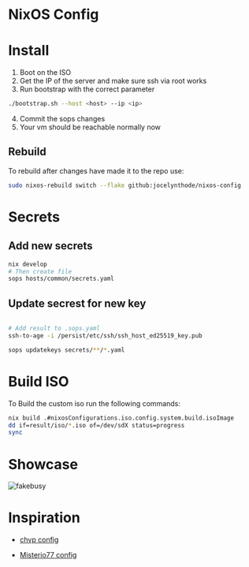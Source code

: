 # NixOS Config

# Install

1. Boot on the ISO
2. Get the IP of the server and make sure ssh via root works
3. Run bootstrap with the correct parameter

```bash
./bootstrap.sh --host <host> --ip <ip>
```

4. Commit the sops changes
5. Your vm should be reachable normally now

## Rebuild

To rebuild after changes have made it to the repo use:

```bash
sudo nixos-rebuild switch --flake github:jocelynthode/nixos-config
```

# Secrets

## Add new secrets

```bash
nix develop
# Then create file
sops hosts/common/secrets.yaml
```

## Update secrest for new key

```bash

# Add result to .sops.yaml
ssh-to-age -i /persist/etc/ssh/ssh_host_ed25519_key.pub

sops updatekeys secrets/**/*.yaml
```

# Build ISO

To Build the custom iso run the following commands:

```bash
nix build .#nixosConfigurations.iso.config.system.build.isoImage
dd if=result/iso/*.iso of=/dev/sdX status=progress
sync

```

# Showcase

![fakebusy](https://i.imgur.com/wmurHSd.png)

# Inspiration

- [chvp config](https://github.com/chvp/nixos-config)

- [Misterio77 config](https://github.com/Misterio77/nix-config)
